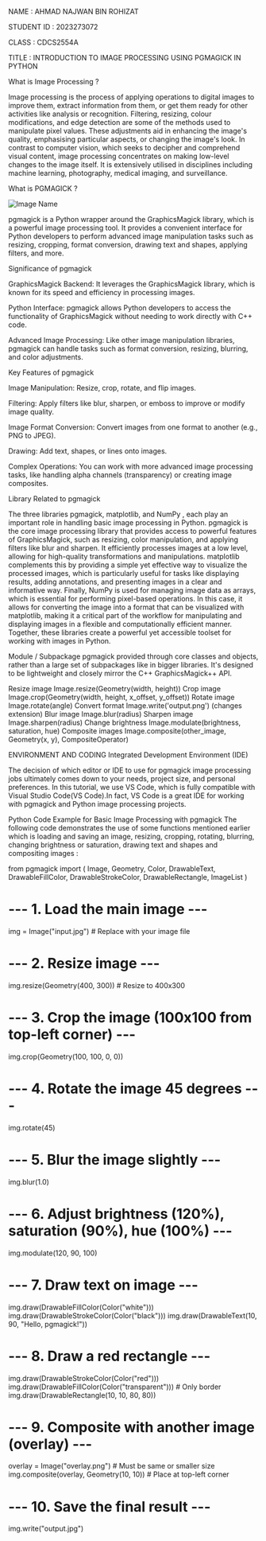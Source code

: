 NAME : AHMAD NAJWAN BIN ROHIZAT 

STUDENT ID : 2023273072

CLASS : CDCS2554A

TITLE : INTRODUCTION TO IMAGE PROCESSING USING PGMAGICK IN PYTHON

What is Image Processing ?

Image processing is the process of applying operations to digital images to improve them, extract information from them, or get them ready for other activities like analysis or recognition.  Filtering, resizing, colour modifications, and edge detection are some of the methods used to manipulate pixel values.  These adjustments aid in enhancing the image's quality, emphasising particular aspects, or changing the image's look.  In contrast to computer vision, which seeks to decipher and comprehend visual content, image processing concentrates on making low-level changes to the image itself.  It is extensively utilised in disciplines including machine learning, photography, medical imaging, and surveillance.

What is PGMAGICK ?

![Image Name](https://raw.githubusercontent.com/username/repository/branch/path/to/image.jpg)

pgmagick is a Python wrapper around the GraphicsMagick library, which is a powerful image processing tool. It provides a convenient interface for Python developers to perform advanced image manipulation tasks such as resizing, cropping, format conversion, drawing text and shapes, applying filters, and more.


Significance of pgmagick

GraphicsMagick Backend: It leverages the GraphicsMagick library, which is known for its speed and efficiency in processing images.

Python Interface: pgmagick allows Python developers to access the functionality of GraphicsMagick without needing to work directly with C++ code.

Advanced Image Processing: Like other image manipulation libraries, pgmagick can handle tasks such as format conversion, resizing, blurring, and color adjustments.



Key Features of pgmagick

Image Manipulation: Resize, crop, rotate, and flip images.

Filtering: Apply filters like blur, sharpen, or emboss to improve or modify image quality.

Image Format Conversion: Convert images from one format to another (e.g., PNG to JPEG).

Drawing: Add text, shapes, or lines onto images.

Complex Operations: You can work with more advanced image processing tasks, like handling alpha channels (transparency) or creating image composites.

Library Related to pgmagick

The three libraries pgmagick, matplotlib, and NumPy , each play an important role in handling basic image processing in Python. pgmagick is the core image processing library that provides access to powerful features of GraphicsMagick, such as resizing, color manipulation, and applying filters like blur and sharpen. It efficiently processes images at a low level, allowing for high-quality transformations and manipulations. matplotlib complements this by providing a simple yet effective way to visualize the processed images, which is particularly useful for tasks like displaying results, adding annotations, and presenting images in a clear and informative way. Finally, NumPy is used for managing image data as arrays, which is essential for performing pixel-based operations. In this case, it allows for converting the image into a format that can be visualized with matplotlib, making it a critical part of the workflow for manipulating and displaying images in a flexible and computationally efficient manner. Together, these libraries create a powerful yet accessible toolset for working with images in Python.

Module / Subpackage
pgmagick provided through core classes and objects, rather than a large set of subpackages like in bigger libraries. It's designed to be lightweight and closely mirror the C++ GraphicsMagick++ API.

Resize image	    Image.resize(Geometry(width, height))
Crop image	      Image.crop(Geometry(width, height, x_offset, y_offset))
Rotate image	    Image.rotate(angle)
Convert format	  Image.write('output.png') (changes extension)
Blur image	      Image.blur(radius)
Sharpen image	    Image.sharpen(radius)
Change brightness	Image.modulate(brightness, saturation, hue)
Composite images	Image.composite(other_image, Geometry(x, y), CompositeOperator)


ENVIRONMENT AND CODING
Integrated Development Environment (IDE)


The decision of which editor or IDE to use for pgmagick image processing jobs ultimately comes down to your needs, project size, and personal preferences.  In this tutorial, we use VS Code, which is fully compatible with Visual Studio Code(VS Code).In fact, VS Code is a great IDE for working with pgmagick and Python image processing projects.



Python Code Example for Basic Image Processing with pgmagick
The following code demonstrates the use of some functions mentioned earlier which is loading and saving an image, resizing, cropping, rotating, blurring, changing brightness or saturation, drawing text and shapes and compositing images :

from pgmagick import (
    Image, Geometry, Color, DrawableText, DrawableFillColor,
    DrawableStrokeColor, DrawableRectangle, ImageList
)

# --- 1. Load the main image ---
img = Image("input.jpg")  # Replace with your image file

# --- 2. Resize image ---
img.resize(Geometry(400, 300))  # Resize to 400x300

# --- 3. Crop the image (100x100 from top-left corner) ---
img.crop(Geometry(100, 100, 0, 0))

# --- 4. Rotate the image 45 degrees ---
img.rotate(45)

# --- 5. Blur the image slightly ---
img.blur(1.0)

# --- 6. Adjust brightness (120%), saturation (90%), hue (100%) ---
img.modulate(120, 90, 100)

# --- 7. Draw text on image ---
img.draw(DrawableFillColor(Color("white")))
img.draw(DrawableStrokeColor(Color("black")))
img.draw(DrawableText(10, 90, "Hello, pgmagick!"))

# --- 8. Draw a red rectangle ---
img.draw(DrawableStrokeColor(Color("red")))
img.draw(DrawableFillColor(Color("transparent")))  # Only border
img.draw(DrawableRectangle(10, 10, 80, 80))

# --- 9. Composite with another image (overlay) ---
overlay = Image("overlay.png")  # Must be same or smaller size
img.composite(overlay, Geometry(10, 10))  # Place at top-left corner

# --- 10. Save the final result ---
img.write("output.jpg")

